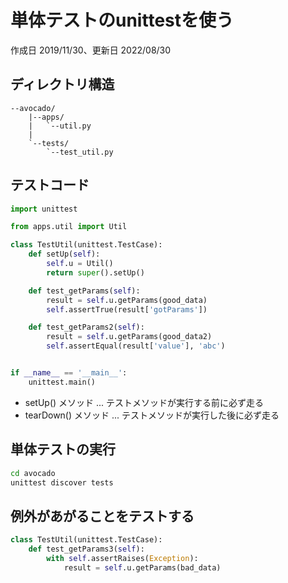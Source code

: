 # 単体テストのunittestを使う

作成日 2019/11/30、更新日 2022/08/30

## ディレクトリ構造

```text
--avocado/
    |--apps/
    |   `--util.py
    |
    `--tests/
        `--test_util.py
```

## テストコード

```python
import unittest

from apps.util import Util

class TestUtil(unittest.TestCase):
    def setUp(self):
        self.u = Util()
        return super().setUp()

    def test_getParams(self):
        result = self.u.getParams(good_data)
        self.assertTrue(result['gotParams'])

    def test_getParams2(self):
        result = self.u.getParams(good_data2)
        self.assertEqual(result['value'], 'abc')


if __name__ == '__main__':
    unittest.main()
```

- setUp() メソッド ... テストメソッドが実行する前に必ず走る
- tearDown() メソッド ... テストメソッドが実行した後に必ず走る

## 単体テストの実行

```bash
cd avocado
unittest discover tests
```

## 例外があがることをテストする

```python
class TestUtil(unittest.TestCase):
    def test_getParams3(self):
        with self.assertRaises(Exception):
            result = self.u.getParams(bad_data)
```
